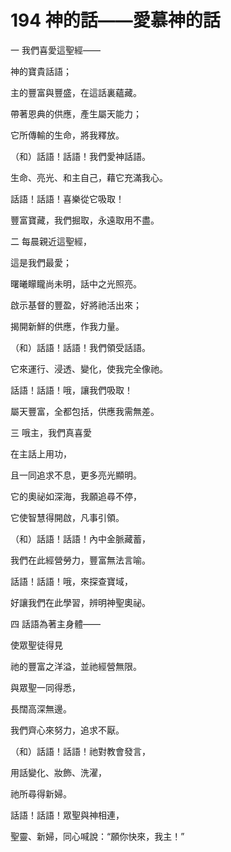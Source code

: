 # 194 神的話——愛慕神的話

一 我們喜愛這聖經——

神的寶貴話語；

主的豐富與豐盛，在這話裏蘊藏。

帶著恩典的供應，產生屬天能力；

它所傳輸的生命，將我釋放。

（和）話語！話語！我們愛神話語。

生命、亮光、和主自己，藉它充滿我心。

話語！話語！喜樂從它吸取！

豐富寶藏，我們掘取，永遠取用不盡。

二 每晨親近這聖經，

這是我們最愛；

曙曦矇矓尚未明，話中之光照亮。

啟示基督的豐盈，好將祂活出來；

揭開新鮮的供應，作我力量。

（和）話語！話語！我們領受話語。

它來運行、浸透、變化，使我完全像祂。

話語！話語！哦，讓我們吸取！

屬天豐富，全都包括，供應我需無差。

三 哦主，我們真喜愛

在主話上用功，

且一同追求不息，更多亮光顯明。

它的奧祕如深海，我願追尋不停，

它使智慧得開啟，凡事引領。

（和）話語！話語！內中金脈藏蓄，

我們在此經營勞力，豐富無法言喻。

話語！話語！哦，來探查寶域，

好讓我們在此學習，辨明神聖奧祕。

四 話語為著主身體——

使眾聖徒得見

祂的豐富之洋溢，並祂經營無限。

與眾聖一同得悉，

長闊高深無邊。

我們齊心來努力，追求不厭。

（和）話語！話語！祂對教會發言，

用話變化、妝飾、洗濯，

祂所尋得新婦。

話語！話語！眾聖與神相連，

聖靈、新婦，同心喊說：“願你快來，我主！”

